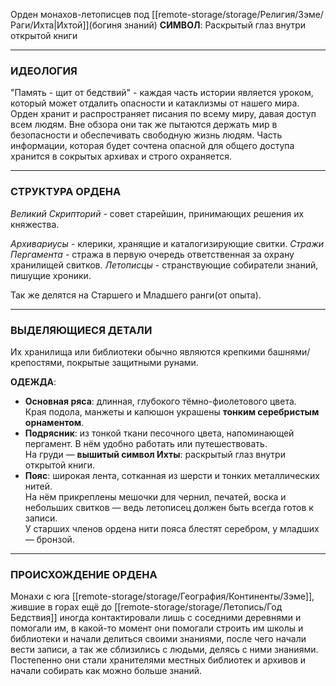 Орден монахов-летописцев под [[remote-storage/storage/Религия/Зэме/Раги/Ихта|Ихтой]](богиня знаний)
**СИМВОЛ**: Раскрытый глаз внутри открытой книги

---
### **ИДЕОЛОГИЯ**
"Память - щит от бедствий" - каждая часть истории является уроком, который может отдалить опасности и катаклизмы от нашего мира. 
Орден хранит и распространяет писания по всему миру, давая доступ всем людям.
Вне обзора они так же пытаются держать мир в безопасности и обеспечивать свободную жизнь людям.
Часть информации, которая будет сочтена опасной для общего доступа хранится в сокрытых архивах и строго охраняется.

---
### **СТРУКТУРА ОРДЕНА**
*Великий Скрипторий* - совет старейшин, принимающих решения их княжества.
	
*Архивариусы* - клерики, хранящие и каталогизирующие свитки.
*Стражи Пергамента* - стража в первую очередь ответственная за охрану хранилищей свитков.
*Летописцы* - странствующие собиратели знаний, пишущие хроники.
	
Так же делятся на Старшего и Младшего ранги(от опыта).

---
### **ВЫДЕЛЯЮЩИЕСЯ ДЕТАЛИ**
Их хранилища или библиотеки обычно являются крепкими башнями/крепостями, покрытые защитными рунами.

**ОДЕЖДА**:
- **Основная ряса**: длинная, глубокого тёмно-фиолетового цвета.  
    Края подола, манжеты и капюшон украшены **тонким серебристым орнаментом**.  
- **Подрясник**: из тонкой ткани песочного цвета, напоминающей пергамент. В нём удобно работать или путешествовать.  
    На груди — **вышитый символ Ихты**: раскрытый глаз внутри открытой книги.
- **Пояс**: широкая лента, сотканная из шерсти и тонких металлических нитей.  
    На нём прикреплены мешочки для чернил, печатей, воска и небольших свитков — ведь летописец должен быть всегда готов к записи.  
    У старших членов ордена нити пояса блестят серебром, у младших — бронзой.

---
### **ПРОИСХОЖДЕНИЕ ОРДЕНА**
Монахи с юга [[remote-storage/storage/География/Континенты/Зэме]], жившие в горах ещё до [[remote-storage/storage/Летопись/Год Бедствия]] иногда контактировали лишь с соседними деревнями и помогали им, в какой-то момент они помогали строить им школы и библиотеки и начали делиться своими знаниями, после чего начали вести записи, а так же сблизились с людьми, делясь с ними знаниями. Постепенно они стали хранителями местных библиотек и архивов и начали собирать как можно больше знаний.
